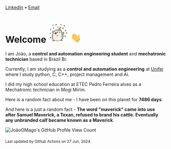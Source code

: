 [LinkedIn](https://www.linkedin.com/in/joão-pedro-gozzoli-b95641301/) &bull;
[Email](joaopedrogozzoli@gmail.com)

# Welcome <img src="happy.gif" height="64px" /> <img src="wave.gif" height="32px" />

I am João, a  **control and automation engineering student** and **mechatronic technician** based in Brazil Br.

Currently, I am studying as a **control and automation engineering** at [Unifei](https://unifei.edu.br) where I study python, C, C++, project management and Ai.

I did my high school education at ETEC Pedro Ferreira alves as a Mechatronic technician in Mogi Mirim.

Here is a random fact about me - I have been on this planet for **7486 days**.

And here is a just a random fact -  **The word "maverick" came into use after Samuel Maverick, a Texan, refused to brand his cattle. Eventually any unbranded calf became known as a Maverick**.

![JoãoOMago's GitHub Profile View Count](https://komarev.com/ghpvc/?username=JoaoOMago)

<sub>Last updated by Github Actions on 27 Jun, 2024.</sub>
